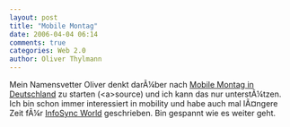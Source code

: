 ```yaml
---
layout: post
title: "Mobile Montag"
date: 2006-04-04 06:14
comments: true
categories: Web 2.0
author: Oliver Thylmann
---
```



Mein Namensvetter Oliver denkt darÃ¼ber nach [Mobile Montag in Deutschland](http://mobinauten.blogg.de/eintrag.php?id=62) zu starten (&lt;a&gt;source) und ich kann das nur unterstÃ¼tzen. Ich bin schon immer interessiert in mobility und habe auch mal lÃ¤ngere Zeit fÃ¼r [InfoSync World](http://www.infosyncworld.com/) geschrieben. Bin gespannt wie es weiter geht.



